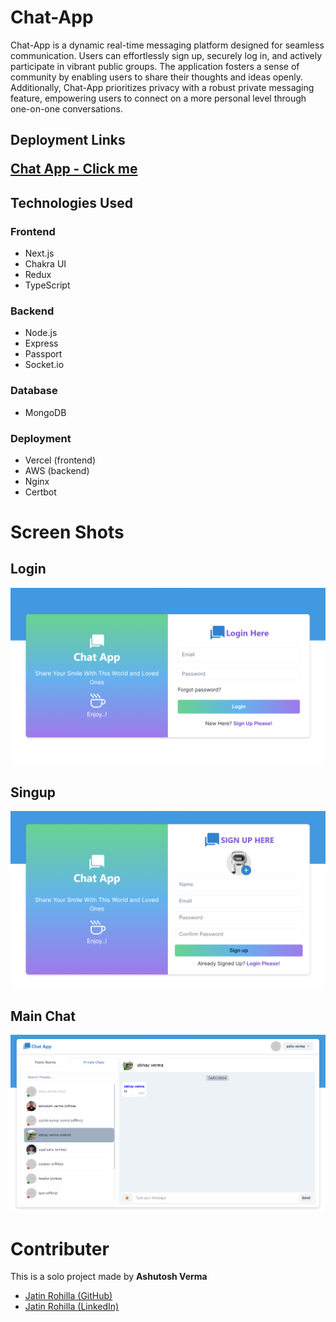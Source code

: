 # Chat-App

Chat-App is a dynamic real-time messaging platform designed for seamless communication. Users can effortlessly sign up, securely log in, and actively participate in vibrant public groups. The application fosters a sense of community by enabling users to share their thoughts and ideas openly. Additionally, Chat-App prioritizes privacy with a robust private messaging feature, empowering users to connect on a more personal level through one-on-one conversations.

## Deployment Links

<p style="font-size: 1.5em; font-weight:700">
<a href="https://own-chat-app.vercel.app/">Chat App - Click me</a>
</p>


## Technologies Used

### Frontend

- Next.js
- Chakra UI
- Redux
- TypeScript

### Backend

- Node.js
- Express
- Passport
- Socket.io

### Database

- MongoDB

### Deployment

- Vercel (frontend)
- AWS (backend)
- Nginx
- Certbot

# Screen Shots

## Login

<img src="./client/public/login.png"/>

## Singup

<img src="./client/public/signup.png"/>

## Main Chat

<img src="./client/public/main.png"/>

# Contributer

This is a solo project made by <b>Ashutosh Verma</b>

- [Jatin Rohilla (GitHub)](https://github.com/Jatin-Rohilla)
- [Jatin Rohilla (LinkedIn)](https://www.linkedin.com/in/jatin-rohilla/)
